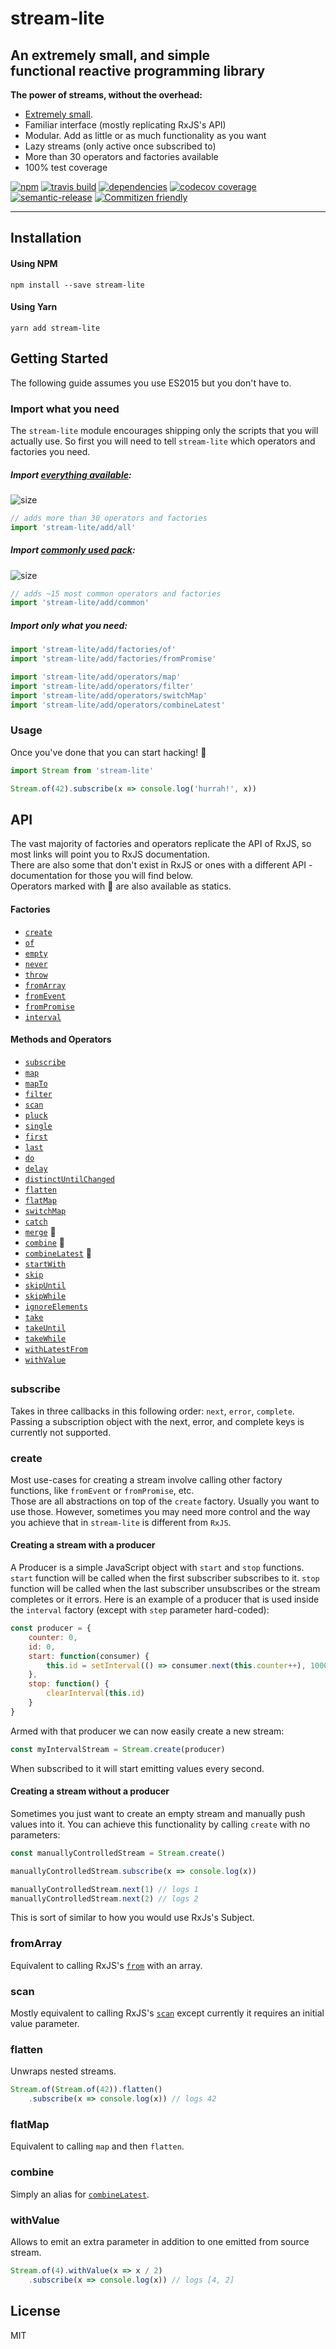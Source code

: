 # stream-lite
<h2>An extremely small, and simple<br />functional reactive programming library</h2>

**The power of streams, without the overhead:**

- [Extremely small](#import-what-you-need).
- Familiar interface (mostly replicating RxJS's API)
- Modular. Add as little or as much functionality as you want
- Lazy streams (only active once subscribed to)
- More than 30 operators and factories available
- 100% test coverage

[![npm](https://img.shields.io/npm/v/stream-lite.svg?style=flat-square)](http://npm.im/stream-lite)
[![travis build](https://img.shields.io/travis/pshev/stream-lite.svg?style=flat-square)](https://travis-ci.org/pshev/stream-lite)
[![dependencies](https://img.shields.io/david/pshev/stream-lite.svg?style=flat-square)](https://david-dm.org/pshev/stream-lite)
[![codecov coverage](https://img.shields.io/codecov/c/github/pshev/stream-lite.svg?style=flat-square)](https://codecov.io/gh/pshev/stream-lite)
[![semantic-release](https://img.shields.io/badge/%20%20%F0%9F%93%A6%F0%9F%9A%80-semantic--release-e10079.svg?style=flat-square)](https://github.com/semantic-release/semantic-release)
[![Commitizen friendly](https://img.shields.io/badge/commitizen-friendly-brightgreen.svg?style=flat-square)](http://commitizen.github.io/cz-cli/)

---

## Installation

#### Using NPM
```text
npm install --save stream-lite
```

#### Using Yarn
```text
yarn add stream-lite
```

## Getting Started

The following guide assumes you use ES2015 but you don't have to.

### <a id="import-what-you-need"></a> Import what you need

The `stream-lite` module encourages shipping only the scripts that you will actually use. 
So first you will need to tell `stream-lite` which operators and factories you need.

##### Import [everything available](https://github.com/pshev/stream-lite/blob/master/src/add/all.js#L1-L99):
![size](https://img.shields.io/badge/gzip%20size-~2.1KB-brightgreen.svg?style=flat-square)
```js
// adds more than 30 operators and factories
import 'stream-lite/add/all' 
```

##### Import [commonly used pack](https://github.com/pshev/stream-lite/blob/master/src/add/common.js#L1-L99):
![size](https://img.shields.io/badge/gzip%20size-~1.4KB-brightgreen.svg?style=flat-square)
```js
// adds ~15 most common operators and factories
import 'stream-lite/add/common' 
```

##### Import only what you need:
```js
import 'stream-lite/add/factories/of' 
import 'stream-lite/add/factories/fromPromise' 

import 'stream-lite/add/operators/map' 
import 'stream-lite/add/operators/filter'
import 'stream-lite/add/operators/switchMap' 
import 'stream-lite/add/operators/combineLatest' 
```

### Usage

Once you've done that you can start hacking! 🙌
```js
import Stream from 'stream-lite'

Stream.of(42).subscribe(x => console.log('hurrah!', x))
```

## API

The vast majority of factories and operators replicate the API of RxJS, so most links will point you to RxJS documentation.<br/>
There are also some that don't exist in RxJS or ones with a different API - documentation for those you will find below.<br/>
Operators marked with 🚩 are also available as statics.

#### Factories
- [`create`](#create)
- [`of`](https://www.learnrxjs.io/operators/creation/of.html)
- [`empty`](https://www.learnrxjs.io/operators/creation/empty.html)
- [`never`](https://github.com/Reactive-Extensions/RxJS/blob/master/doc/api/core/operators/never.md)
- [`throw`](https://www.learnrxjs.io/operators/creation/throw.html)
- [`fromArray`](#fromArray)
- [`fromEvent`](https://www.learnrxjs.io/operators/creation/fromevent.html)
- [`fromPromise`](https://www.learnrxjs.io/operators/creation/frompromise.html)
- [`interval`](https://www.learnrxjs.io/operators/creation/interval.html)

#### Methods and Operators
- [`subscribe`](#subscribe)
- [`map`](https://www.learnrxjs.io/operators/transformation/map.html)
- [`mapTo`](https://www.learnrxjs.io/operators/transformation/mapto.html)
- [`filter`](https://www.learnrxjs.io/operators/filtering/filter.html)
- [`scan`](#scan)
- [`pluck`](https://www.learnrxjs.io/operators/transformation/pluck.html)
- [`single`](https://www.learnrxjs.io/operators/filtering/single.html)
- [`first`](https://www.learnrxjs.io/operators/filtering/first.html)
- [`last`](https://www.learnrxjs.io/operators/filtering/last.html)
- [`do`](https://www.learnrxjs.io/operators/utility/do.html)
- [`delay`](https://www.learnrxjs.io/operators/utility/delay.html)
- [`distinctUntilChanged`](https://www.learnrxjs.io/operators/filtering/distinctuntilchanged.html)
- [`flatten`](#flatten)
- [`flatMap`](#flatMap)
- [`switchMap`](https://www.learnrxjs.io/operators/transformation/switchmap.html)
- [`catch`](https://www.learnrxjs.io/operators/error_handling/catch.html)
- [`merge`](https://www.learnrxjs.io/operators/combination/merge.html) 🚩
- [`combine`](#combine) 🚩
- [`combineLatest`](https://www.learnrxjs.io/operators/combination/combinelatest.html) 🚩
- [`startWith`](https://www.learnrxjs.io/operators/combination/startwith.html)
- [`skip`](https://www.learnrxjs.io/operators/filtering/skip.html)
- [`skipUntil`](https://www.learnrxjs.io/operators/filtering/skipuntil.html)
- [`skipWhile`](https://www.learnrxjs.io/operators/filtering/skipwhile.html)
- [`ignoreElements`](https://www.learnrxjs.io/operators/filtering/ignoreelements.html)
- [`take`](https://www.learnrxjs.io/operators/filtering/take.html)
- [`takeUntil`](https://www.learnrxjs.io/operators/filtering/takeuntil.html)
- [`takeWhile`](https://www.learnrxjs.io/operators/filtering/takewhile.html)
- [`withLatestFrom`](https://www.learnrxjs.io/operators/combination/withlatestfrom.html)
- [`withValue`](#withValue)

## 

### <a id="subscribe"></a> subscribe

Takes in three callbacks in this following order: `next`, `error`, `complete`.<br/>
Passing a subscription object with the next, error, and complete keys is currently not supported.

### <a id="create"></a> create

Most use-cases for creating a stream involve calling other factory functions, like `fromEvent` or `fromPromise`, etc.<br/>
Those are all abstractions on top of the `create` factory. Usually you want to use those.
However, sometimes you may need more control and the way you achieve that in `stream-lite` is different from `RxJS`.

#### Creating a stream with a producer

A Producer is a simple JavaScript object with `start` and `stop` functions. `start` function will be called when the first subscriber subscribes to it.
`stop` function will be called when the last subscriber unsubscribes or the stream completes or it errors.
Here is an example of a producer that is used inside the `interval` factory (except with `step` parameter hard-coded):
```js
const producer = {
	counter: 0,
	id: 0,
	start: function(consumer) {
		this.id = setInterval(() => consumer.next(this.counter++), 1000)
	},
	stop: function() {
		clearInterval(this.id)
	}
}
```
Armed with that producer we can now easily create a new stream:
<br/>
```js
const myIntervalStream = Stream.create(producer) 
```
When subscribed to it will start emitting values every second.

#### Creating a stream without a producer

Sometimes you just want to create an empty stream and manually push values into it.
You can achieve this functionality by calling `create` with no parameters:
<br/>
```js
const manuallyControlledStream = Stream.create() 

manuallyControlledStream.subscribe(x => console.log(x))

manuallyControlledStream.next(1) // logs 1
manuallyControlledStream.next(2) // logs 2
```
This is sort of similar to how you would use RxJs's Subject.

### <a id="fromArray"></a> fromArray

Equivalent to calling RxJS's [`from`](https://www.learnrxjs.io/operators/creation/from.html) with an array.

### <a id="scan"></a> scan

Mostly equivalent to calling RxJS's [`scan`](https://www.learnrxjs.io/operators/transformation/scan.html) except currently it requires an initial value parameter.

### <a id="flatten"></a> flatten

Unwraps nested streams.<br/>
```js
Stream.of(Stream.of(42)).flatten()
	.subscribe(x => console.log(x)) // logs 42
```

### <a id="flatMap"></a> flatMap

Equivalent to calling `map` and then `flatten`.

### <a id="combine"></a> combine

Simply an alias for [`combineLatest`](https://www.learnrxjs.io/operators/transformation/scan.html).

### <a id="withValue"></a> withValue

Allows to emit an extra parameter in addition to one emitted from source stream.<br/>
```js
Stream.of(4).withValue(x => x / 2)
	.subscribe(x => console.log(x)) // logs [4, 2]
```

## License
MIT